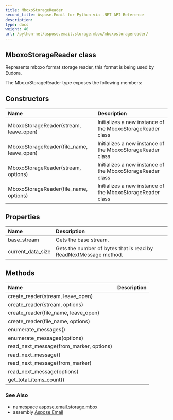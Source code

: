 ```yaml
---
title: MboxoStorageReader
second_title: Aspose.Email for Python via .NET API Reference
description: 
type: docs
weight: 40
url: /python-net/aspose.email.storage.mbox/mboxostoragereader/
---
```


## MboxoStorageReader class

Represents mboxo format storage reader, this format is being used by Eudora.

The MboxoStorageReader type exposes the following members:
## Constructors
| Name | Description |
| :- | :- |
|MboxoStorageReader(stream, leave_open)|Initializes a new instance of the MboxoStorageReader class|
|MboxoStorageReader(file_name, leave_open)|Initializes a new instance of the MboxoStorageReader class|
|MboxoStorageReader(stream, options)|Initializes a new instance of the MboxoStorageReader class|
|MboxoStorageReader(file_name, options)|Initializes a new instance of the MboxoStorageReader class|
## Properties
| Name | Description |
| :- | :- |
|base_stream|Gets the base stream.|
|current_data_size|Gets the number of bytes that is read by ReadNextMessage method.|
## Methods
| Name | Description |
| :- | :- |
|create_reader(stream, leave_open)|  |
|create_reader(stream, options)|  |
|create_reader(file_name, leave_open)|  |
|create_reader(file_name, options)|  |
|enumerate_messages()|  |
|enumerate_messages(options)|  |
|read_next_message(from_marker, options)|  |
|read_next_message()|  |
|read_next_message(from_marker)|  |
|read_next_message(options)|  |
|get_total_items_count()|  |

### See Also

* namespace [aspose.email.storage.mbox](/email/python-net/aspose.email.storage.mbox/)
* assembly [Aspose.Email](/email/python-net/)

